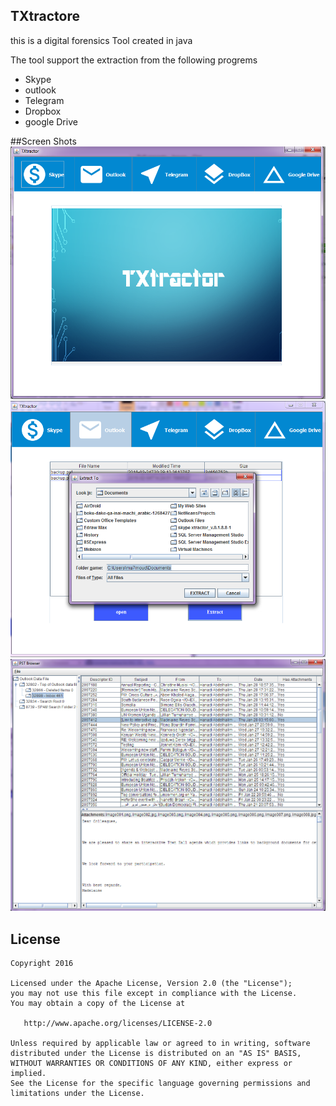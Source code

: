 ## TXtractore
this is a digital forensics Tool created in java

The tool support the extraction from the following progrems
* Skype
* outlook
* Telegram
* Dropbox
* google Drive

##Screen Shots
![alt tag](https://raw.githubusercontent.com/ma7m0ud/TXtractore/master/Untitled.png)
![alt tag](https://raw.githubusercontent.com/ma7m0ud/TXtractore/master/Untitled2.png)
![alt tag](https://raw.githubusercontent.com/ma7m0ud/TXtractore/master/Untitled3.png)
## License
```
Copyright 2016

Licensed under the Apache License, Version 2.0 (the "License");
you may not use this file except in compliance with the License.
You may obtain a copy of the License at

   http://www.apache.org/licenses/LICENSE-2.0

Unless required by applicable law or agreed to in writing, software
distributed under the License is distributed on an "AS IS" BASIS,
WITHOUT WARRANTIES OR CONDITIONS OF ANY KIND, either express or implied.
See the License for the specific language governing permissions and
limitations under the License.
```

